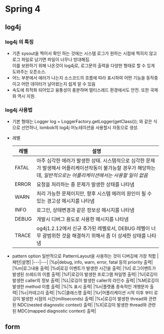 # Spring 4

## log4j

### log4j 의 특징

  - 기존 sysout을 찍어서 확인 하는 것에는 시스템 로그가 원하는 시점에 찍히지 않고 로그 파일로 남기면 파일이 너무나 방대해짐.  
  이를 보완하기 위해 나온것이 log4j로, 로그문의 출력을 다양한 형태로 할 수 있게 도와주는 오픈소스.
  - 어느 부분에서 에러가 나는지 소스코드의 흐름에 따라 표시하여 어떤 기능을 동작중이고 어떤 데이터가 날아왔는지 쉽게 알 수 있음
  - 속도에 최적화 되어있고 융통성이 충분하며 멀티스레드 환경에서도 안전. 또한 국제화 역시 지원.
  
### log4j 사용법 

- 기본 형태는  Logger log = LoggerFactory.getLogger(getClass()); 와 같은 식으로 선언하나, lombok의 log4j 어노테이션을 사용할시
자동으로 생성.
- 레벨
  
  
  |레벨|설명|
  |---|---|
  | FATAL|아주 심각한 에러가 발생한 상태. 시스템적으로 심각한 문제가 발생해서 어플리케이션작동이 불가능할 경우가 해당하는데, *일반적으로는 어플리케이션에서는 사용할 일이 없음*|
  | ERROR|요청을 처리하는 중 문제가 발생한 상태를 나타냄|
  | WARN |처리 가능한 문제이지만, 향후 시스템 에러의 원인이 될 수 있는 경고성 메시지를 나타냄|
  | INFO |로그인, 상태변경과 같은 정보성 메시지를 나타냄|
  | DEBUG|개발시 디버그 용도로 사용한 메시지를 나타냄|
  | TRACE|og4j1.2.12에서 신규 추가된 레벨로서, DEBUG 레벨이 너무 광범위한 것을 해결하기 위해서 좀 더 상세한 상태를 나타냄|
- pattern option
    일반적으로 PatternLayout을 사용하는 것이 디버깅에 가장 적합
  |패턴|설명|
  |---|---|
 |%p|debug, info, warn, error, fatal 등의 priority 출력|
 |%m|로그내용 출력|
 |%d|로깅 이벤트가 발생한 시간을 출력|
 |%t| 로그이벤트가 발생된 쓰레드의 이름 출력|
 |%F|로깅이 발생한 프로그램 파일명 출력|
 |%l|로깅이 발생한 caller의 정보 출력|
 |%L|로깅이 발생한 caller의 라인수 출력|
 |%M|로깅이 발생한 method 이름 출력|
 |%|% 표시 출력|
 |%n|플랫폼 종속적인 개행문자 출력|
 |%c|카테고리 출력|
 |%C|클래스명 출력|
 |%r|어플리케이션 시작 이후 부터 로깅이 발생한 시점의 시간(milliseconds) 출력|
 |%x|로깅이 발생한 thread와 관련된 NDC(nested diagnostic context) 출력|
 |%X|로깅이 발생한 thread와 관련된 MDC(mapped diagnostic context) 출력|




## form
